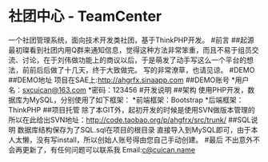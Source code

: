 社团中心 - TeamCenter
==========
一个社团管理系统，面向技术开发类社团，基于ThinkPHP开发。
#前言
##起源
最初璨看到社团内用Q群来通知信息，觉得这种方法非常笨重，而且不易于组员交流、讨论，在于刘伟做功能上的商议以后，于是萌发了动手写这么一个平台的想法，前前后后做了十几天，终于大致做完。
写的非常潦草，也请见谅。
#DEMO
##DEMO地址
项目在SAE上:http://ahgrfx.sinaapp.com
##DEMO账号
*用户名：sxcuican@163.com
*密码：123456
#开发说明
##架构
使用PHP开发，数据库为MySQL，分别使用了如下框架：
*前端框架：Bootstrap
*后端框架：ThinkPHP
##项目托管
除了本GIT外，起初开发的时候是使用SVN做版本管理的
所以在此给出SVN地址：http://code.taobao.org/p/ahgfrx/src/trunk/
##SQL说明
数据库结构保存为了SQL.sql在项目的根目录
直接导入到MySQL即可，由于本人太懒，没有写install，所以创始人账号得由您自己手动创建。
#最后
不出意外不会再更新了，有任何问题可以联系我 Email:c@cuican.name
